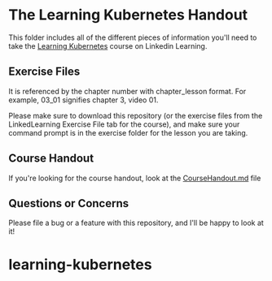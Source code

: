 # The Learning Kubernetes Handout

This folder includes all of the different pieces of information you'll need to take the [Learning Kubernetes](https://www.linkedin.com/learning/learning-kubernetes/) course on Linkedin Learning. 

## Exercise Files
It is referenced by the chapter number with chapter_lesson format. For example, 03_01 signifies chapter 3, video 01.

Please make sure to download this repository (or the exercise files from the LinkedLearning Exercise File tab for the course), and make sure your command prompt is in the exercise folder for the lesson you are taking. 

## Course Handout
If you're looking for the course handout, look at the [CourseHandout.md](CourseHandout.md) file

## Questions or Concerns
Please file a bug or a feature with this repository, and I'll be happy to look at it!
# learning-kubernetes
